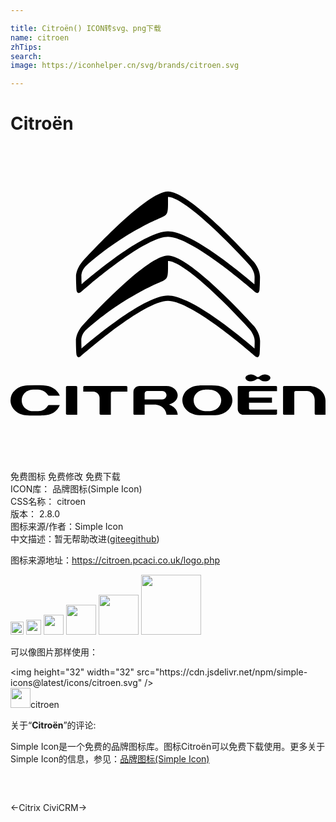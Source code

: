 ```yaml
---

title: Citroën() ICON转svg、png下载
name: citroen
zhTips: 
search: 
image: https://iconhelper.cn/svg/brands/citroen.svg

---
```


# Citroën  <small style="font-size: 60%;font-weight: 100"></small>

<div id="svg" class="svg-wrap">
<svg role="img" xmlns="http://www.w3.org/2000/svg" viewBox="0 0 24 24"><title>Citroën icon</title><path d="M18.585 10.538C17.36 9.489 13.725 6.504 12 6.504c-1.726 0-5.36 2.983-6.583 4.033-.008-.248-.015-.399-.015-.62 0 0-.03-.364.293-.729 2.654-2.405 5.437-3.582 5.523-3.618.83-.35.783-.284.782-1.692 0 0 .037-.002.06 0 1.17.106 4.311 3.155 6.17 5.217.004.003.368.424.368.868 0 .208-.007.413-.013.575m-.05-1.72c-.198-.22-4.85-5.356-6.535-5.356-1.684 0-6.337 5.136-6.534 5.355-.02.022-.474.54-.474 1.146 0 .471.031.946.032.95 0 .022.011.222.123.277a.13.13 0 00.057.013.24.24 0 00.138-.055c.05-.044 4.79-4.231 6.658-4.231 1.868 0 6.608 4.187 6.656 4.23a.244.244 0 00.14.056c.02 0 .04-.004.058-.013.11-.055.122-.255.123-.278 0-.003.031-.478.031-.949 0-.605-.454-1.124-.473-1.146m.056 6.61c-1.225-1.05-4.864-4.038-6.591-4.038-1.728 0-5.365 2.987-6.59 4.038-.007-.248-.014-.4-.014-.62 0 0-.03-.365.293-.73 2.657-2.408 5.442-3.586 5.528-3.622.83-.35.784-.285.783-1.694 0 0 .037-.002.06 0 1.17.106 4.315 3.159 6.177 5.222.003.004.367.425.367.87 0 .207-.006.413-.013.575m-.05-1.723c-.197-.219-4.855-5.36-6.541-5.36s-6.344 5.141-6.541 5.36c-.02.022-.474.542-.474 1.147 0 .472.031.947.032.951 0 .022.011.223.123.277a.128.128 0 00.058.014.242.242 0 00.137-.055c.05-.045 4.795-4.236 6.665-4.236s6.615 4.191 6.663 4.233a.246.246 0 00.14.058c.02 0 .04-.005.058-.014.11-.054.122-.255.123-.278 0-.003.031-.478.031-.95 0-.605-.454-1.125-.474-1.147m-3.35 6.492h-.001a6.466 6.466 0 01-.376 0c-.415 0-.863-.315-.863-.824 0-.504.439-.806.86-.806.006 0 .211-.01.38 0 .425 0 .864.302.864.806 0 .509-.448.824-.863.824m.404-1.948c-.59-.013-1.19 0-1.194 0-.72 0-1.307.503-1.307 1.12 0 .628.586 1.138 1.307 1.138.005 0 .604.012 1.195 0 .722 0 1.309-.51 1.309-1.137 0-.612-.575-1.104-1.31-1.12m7.67 2.228H24v-1.076c0-.628-.56-1.121-1.274-1.121h-1.858c-.03 0-.102.007-.102.082v2.032c0 .054.04.083.079.083h.777v-1.7a.11.11 0 01.11-.114h.857c.236 0 .587.217.587.683v1.046s.002.085.09.085M7.757 18.717h1.147v-.35c0-.049-.035-.086-.082-.086H5.627a.083.083 0 00-.083.085v.35l.764.001c.286 0 .479.247.479.478v1.2c0 .04.035.083.084.083h.775V18.83c0-.062.05-.112.112-.112m-3.532 1.678c0 .049.044.083.084.083h.044l-.006.006c.022-.006.097-.006.357-.006h.38v-2.114a.084.084 0 00-.083-.084H4.31a.085.085 0 00-.084.084zm5.994-1.085v-.44c0-.12.085-.203.206-.203h1.14c.173 0 .32.146.32.32a.323.323 0 01-.323.323zm1.668 1.169h.852c-.013-.528-.56-.747-.623-.77l-.01-.005v-.03l.011-.002c.366-.082.62-.363.62-.684 0-.34-.33-.708-.866-.708H9.811a.443.443 0 00-.446.45v1.664a.08.08 0 00.082.083l.774.001-.001-.78h.73c.65 0 .918.473.938.78zm-8.965-1.46h.835c-.181-.46-.682-.776-1.257-.787l-.256-.005a10.959 10.959 0 00-.938.005c-.41.021-.67.115-.923.338a1.07 1.07 0 00-.384.807c0 .628.556 1.122 1.292 1.147.505.018.56.019 1.222 0 .613-.02 1.053-.3 1.243-.786h-.834a.078.078 0 00-.072.041.868.868 0 01-.754.425c-.171.007-.378 0-.378 0-.424 0-.863-.308-.863-.823v-.005c.003-.512.44-.818.865-.819.048-.002.219-.007.376 0 .309 0 .606.165.756.42.005.01.026.041.07.041m17.384 1.065h-2.02c-.068 0-.116-.045-.116-.11v-.419h1.75v-.385h-1.75l-.001-.383c0-.002-.001-.043.03-.075.023-.024.057-.036.1-.036h2.006v-.308a.081.081 0 00-.022-.061c-.028-.027-.073-.025-.076-.025h-2.81c-.009 0-.085.002-.085.086v1.664c0 .22.168.447.45.447h2.46c.02 0 .041-.009.058-.024a.08.08 0 00.026-.058v-.313m-.628-2.597a.55.55 0 00-.298-.077.558.558 0 00-.297.077c-.079.049-.141.115-.234.115-.093 0-.149-.066-.232-.115a.57.57 0 00-.297-.077.553.553 0 00-.298.077c-.082.05-.123.111-.123.182 0 .072.041.133.123.183.083.051.182.076.298.076a.563.563 0 00.29-.07c.075-.045.155-.12.239-.12.084 0 .16.067.234.114a.57.57 0 00.297.076c.12 0 .22-.025.3-.076.08-.05.12-.111.12-.183 0-.07-.04-.132-.122-.182Z"/></svg>
</div>
<detail full-name='citroen'></detail>

<div class="detail-page">
<p>
<span><span class="badge-success badge">免费图标</span> <span class="badge-success badge">免费修改</span>  <span class="badge-success badge">免费下载</span> </span>
<br/>
<span>
ICON库：
<span class="badge-secondary badge">品牌图标(Simple Icon)</span> 
</span>
<br/>
<span>
CSS名称：
<span class="badge-secondary badge">citroen</span> 
</span>

<br/>
<span>
版本：
<span class="badge-secondary badge">2.8.0</span> 
</span>
<br/>
<span>图标来源/作者：<span class="badge-light badge">Simple Icon</span></span> 
<br/>
<span class="zh-detail">中文描述：暂无<span class="help-link"><span>帮助改进</span>(<a href="https://gitee.com/liuwave/icon-helper/edit/master/json/brands/citroen.json" target="_blank" rel="noopener noreferrer">gitee</a><a href="https://github.com/liuwave/icon-helper/edit/master/json/brands/citroen.json" target="_blank" rel="noopener noreferrer">github</a></span>)</span><br/>
</p>
</div><div class="description description alert alert-light"><p>图标来源地址：<a href="https://citroen.pcaci.co.uk/logo.php" target="_blank" rel="noopener noreferrer">https://citroen.pcaci.co.uk/logo.php</a></p></div>
<div class="alert alert-dark">
<img height="21" width="21" src="https://cdn.jsdelivr.net/npm/simple-icons@latest/icons/citroen.svg" />
<img height="24" width="24" src="https://cdn.jsdelivr.net/npm/simple-icons@latest/icons/citroen.svg" />
<img height="32" width="32" src="https://cdn.jsdelivr.net/npm/simple-icons@latest/icons/citroen.svg" />
<img height="48" width="48" src="https://cdn.jsdelivr.net/npm/simple-icons@latest/icons/citroen.svg" />
<img height="64" width="64" src="https://cdn.jsdelivr.net/npm/simple-icons@latest/icons/citroen.svg" />
<img height="96" width="96" src="https://cdn.jsdelivr.net/npm/simple-icons@latest/icons/citroen.svg" />

</div>
<div>
  <p>可以像图片那样使用：    
  </p>
  <div class="alert alert-primary" style="font-size: 14px">
    &lt;img height="32" width="32" src="https://cdn.jsdelivr.net/npm/simple-icons@latest/icons/citroen.svg" /&gt;
    <copy-btn content='<img height="32" width="32" src="https://cdn.jsdelivr.net/npm/simple-icons@latest/icons/citroen.svg" />'></copy-btn>
  </div>
  <div class="alert alert-secondary">
    <img height="32" width="32" src="https://cdn.jsdelivr.net/npm/simple-icons@latest/icons/citroen.svg" />citroen
    <copy-btn content="citroen" btn-title="复制图标名称"></copy-btn>
  </div>
</div>
<div class="icon-detail__container">
<p>关于“<b>Citroën</b>”的评论:</p>
</div>
<Vssue title="关于“Citroën”的评论" />
<div><p>Simple Icon是一个免费的品牌图标库。图标Citroën可以免费下载使用。更多关于  Simple Icon的信息，参见：<a target="_blank" href="https://iconhelper.cn/brands.html">品牌图标(Simple Icon)</a>
</p></div>


<div style="padding:2rem 0 " class="page-nav"><p class="inner"><span class="prev">←<router-link to="/icon/citrix.html">Citrix</router-link></span> <span class="next"><router-link to="/icon/civicrm.html">CiviCRM</router-link>→</span></p></div>
